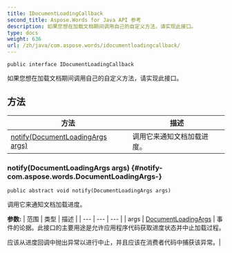 ```yaml
---
title: IDocumentLoadingCallback
second_title: Aspose.Words for Java API 参考
description: 如果您想在加载文档期间调用自己的自定义方法，请实现此接口。
type: docs
weight: 636
url: /zh/java/com.aspose.words/idocumentloadingcallback/
---
```

```
public interface IDocumentLoadingCallback
```

如果您想在加载文档期间调用自己的自定义方法，请实现此接口。
## 方法

| 方法 | 描述 |
| --- | --- |
| [notify(DocumentLoadingArgs args)](#notify-com.aspose.words.DocumentLoadingArgs-) | 调用它来通知文档加载进度。 |
### notify(DocumentLoadingArgs args) {#notify-com.aspose.words.DocumentLoadingArgs-}
```
public abstract void notify(DocumentLoadingArgs args)
```


调用它来通知文档加载进度。

**参数:**
| 范围 | 类型 | 描述 |
| --- | --- | --- |
| args | [DocumentLoadingArgs](../../com.aspose.words/documentloadingargs) | 事件的论据。此接口的主要用途是允许应用程序代码获取进度状态并中止加载过程。

应该从进度回调中抛出异常以进行中止，并且应该在消费者代码中捕获该异常。|
